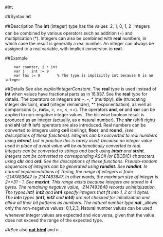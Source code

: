 
#int

##Syntax
**int**



##Description
The **int** (integer) type has the values &#133; 2, 1, 0, 1, 2 &#133; Integers can be combined by various operators such as addition (+) and multiplication (*). Integers can also be combined with **real** numbers, in which case the result is generally a real number. An integer can always be assigned to a real variable, with implicit conversion to **real**.



##Example



        var counter, i : int
        var j : int := 9
        var tax := 0        % The type is implicitly int because 0 is an integer
##Details
See also _explicitIntegerConstant_. The **real** type is used instead of **int** when values have fractional parts as in 16.837. See the **real** type for details.
The operators on integers are +, -, * (multiply), **div** (truncating integer division), **mod** (integer remainder), ** (exponentiation), as well as comparisons (+, **not=**, >, >=, <, <=). The operators **and**, **or** and **xor** can be applied to non-negative integer values. The bit-wise boolean result is produced as an integer (actually, as a natural number). The **shr** (shift right) and **shl** (shift left) operators are also introduced.
Real numbers can be converted to integers using **ceil** (ceiling), **floor**, and **round**_ _(see descriptions of these functions). Integers can be converted to real numbers using **intreal**, but in practice this is rarely used, because an integer value used in place of a real value will be automatically converted to real.
Integers can be converted to strings and back using **intstr** and **strint**. Integers can be converted to corresponding ASCII (or EBCDIC) characters using **chr** and **ord**. See the descriptions of these functions.
Pseudo-random sequences of integers can be generated using **randint**. See **randint**.
In current implementations of Turing, the range of integers is from -2147483647 to 2147483647. In other words, the maximum size of integer is 2**31 - 1. See **maxint**. This range exists because integers are stored in 4 bytes. The remaining negative value, -2147483648 records uninitialization. The types **int1**, **int2** and **int4** specify integers that fit into 1, 2 or 4 bytes. The **int**_n_ types (**int1**, **int2** and **int4**) are not checked for initialization and allow all their bit patterns as numbers.
The natural number type **nat**_ _allows only the non-negative values: 0,1,2,3,&#133; Natural number values can be used whenever integer values are expected and vice versa, given that the value does not exceed the range of the expected type.



##See also
**[nat.html](nat)** and **[](int)**_n_.


